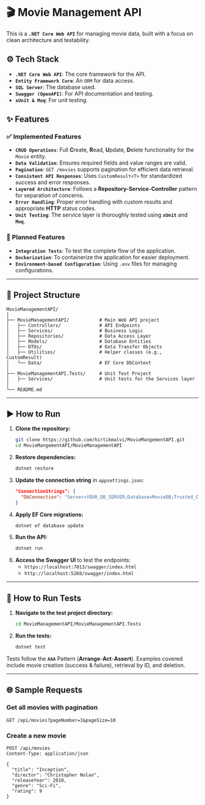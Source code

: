 # 🎬 Movie Management API

This is a **`.NET Core Web API`** for managing movie data, built with a focus on clean architecture and testability.

## ⚙️ Tech Stack

  * **`.NET Core Web API`**: The core framework for the API.
  * **`Entity Framework Core`**: An `ORM` for data access.
  * **`SQL Server`**: The database used.
  * **`Swagger (OpenAPI)`**: For API documentation and testing.
  * **`xUnit & Moq`**: For unit testing.

## ✨ Features

### ✅ Implemented Features

  * **`CRUD Operations`**: Full **C**reate, **R**ead, **U**pdate, **D**elete functionality for the `Movie` entity.
  * **`Data Validation`**: Ensures required fields and value ranges are valid.
  * **`Pagination`**: `GET /movies` supports pagination for efficient data retrieval.
  * **`Consistent API Responses`**: Uses `CustomResult<T>` for standardized success and error responses.
  * **`Layered Architecture`**: Follows a **Repository-Service-Controller** pattern for separation of concerns.
  * **`Error Handling`**: Proper error handling with custom results and appropriate **HTTP** status codes.
  * **`Unit Testing`**: The service layer is thoroughly tested using **`xUnit`** and **`Moq`**.

### 📝 Planned Features

  * **`Integration Tests`**: To test the complete flow of the application.
  * **`Dockerization`**: To containerize the application for easier deployment.
  * **`Environment-based Configuration`**: Using `.env` files for managing configurations.

-----

## 📂 Project Structure

```
MovieManagementAPI/
│
├── MovieManagementAPI/           # Main Web API project
│   ├── Controllers/              # API Endpoints
│   ├── Services/                 # Business Logic
│   ├── Repositories/             # Data Access Layer
│   ├── Models/                   # Database Entities
│   ├── DTOs/                     # Data Transfer Objects
│   ├── Utilities/                # Helper classes (e.g., CustomResult)
│   └── Data/                     # EF Core DbContext
│
├── MovieManagementAPI.Tests/     # Unit Test Project
│   ├── Services/                 # Unit tests for the Services layer
│
└── README.md
```

-----

## ▶️ How to Run

1.  **Clone the repository:**
    ```bash
    git clone https://github.com/hirtikmalvi/MovieMangementAPI.git
    cd MovieMangementAPI/MovieManagementAPI
    ```
2.  **Restore dependencies:**
    ```bash
    dotnet restore
    ```
3.  **Update the connection string** in `appsettings.json`:
    ```json
    "ConnectionStrings": {
      "DbConnection": "Server=YOUR_DB_SERVER;Database=MovieDB;Trusted_Connection=True;TrustServerCertificate=True"
    }
    ```
4.  **Apply EF Core migrations:**
    ```bash
    dotnet ef database update
    ```
5.  **Run the API:**
    ```bash
    dotnet run
    ```
6.  **Access the Swagger UI** to test the endpoints:
      * `https://localhost:7013/swagger/index.html`
      * `http://localhost:5268/swagger/index.html`

-----

## 🧪 How to Run Tests

1.  **Navigate to the test project directory:**
    ```bash
    cd MovieManagementAPI/MovieManagementAPI.Tests
    ```
2.  **Run the tests:**
    ```bash
    dotnet test
    ```

Tests follow the **`AAA`** Pattern (**Arrange**-**Act**-**Assert**). Examples covered include movie creation (success & failure), retrieval by ID, and deletion.

-----

## 🌐 Sample Requests

### Get all movies with pagination

```http
GET /api/movies?pageNumber=1&pageSize=10
```

### Create a new movie

```http
POST /api/movies
Content-Type: application/json

{
  "title": "Inception",
  "director": "Christopher Nolan",
  "releaseYear": 2010,
  "genre": "Sci-Fi",
  "rating": 9
}
```

